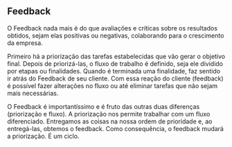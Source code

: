 ## Feedback

O Feedback nada mais é do que avaliações e críticas sobre os resultados obtidos, sejam elas positivas ou negativas, colaborando para o crescimento da empresa.

Primeiro há a priorização das tarefas estabelecidas que vão gerar o objetivo final.
Depois de priorizá-las, o fluxo de trabalho é definido, seja ele dividido por etapas ou finalidades.
Quando é terminada uma finalidade, faz sentido ir atrás do Feedback de seu cliente.
Com essa reação do cliente (feedback) é possível fazer alterações no fluxo ou até eliminar tarefas que não sejam mais necessárias.

O Feedback é importantíssimo e é fruto das outras duas diferenças (priorização e fluxo). A priorização nos permite trabalhar com um fluxo diferenciado. Entregamos as coisas na nossa ordem de prioridade e, ao entregá-las, obtemos o feedback. Como consequência, o feedback mudará a priorização. É um ciclo.

